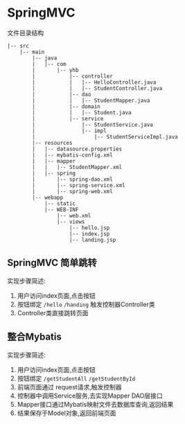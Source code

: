 # SpringMVC

文件目录结构
```
|-- src
    |-- main
        |-- java
        |   |-- com
        |       |-- yhb
        |           |-- controller
        |           |   |-- HelloController.java
        |           |   |-- StudentController.java
        |           |-- dao
        |           |   |-- StudentMapper.java
        |           |-- domain
        |           |   |-- Student.java
        |           |-- service
        |               |-- StudentService.java
        |               |-- impl
        |                   |-- StudentServiceImpl.java
        |-- resources
        |   |-- datasource.properties
        |   |-- mybatis-config.xml
        |   |-- mapper
        |   |   |-- StudentMapper.xml
        |   |-- spring
        |       |-- spring-dao.xml
        |       |-- spring-service.xml
        |       |-- spring-web.xml
        |-- webapp
            |-- static
            |-- WEB-INF
                |-- web.xml
                |-- views
                    |-- hello.jsp
                    |-- index.jsp
                    |-- landing.jsp
```

## SpringMVC 简单跳转
实现步骤简述:
1. 用户访问index页面,点击按钮
2. 按钮绑定 `/hello` `/handing` 触发控制器Controller类
3. Controller类直接跳转页面

## 整合Mybatis
实现步骤简述:
1. 用户访问index页面,点击按钮
2. 按钮绑定 `/getStudentAll` `/getStudentById` 
3. 前端页面通过 request请求,触发控制器
4. 控制器中调用Service服务,去实现Mapper DAO层接口
5. Mapper接口通过Mybatis映射文件去数据库查询,返回结果
6. 结果保存于Model对象,返回前端页面
